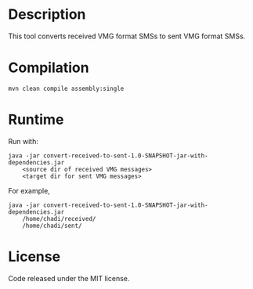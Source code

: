 # Description
This tool converts received VMG format SMSs to sent VMG format SMSs.

# Compilation
```mvn clean compile assembly:single```

# Runtime
Run with:
```
java -jar convert-received-to-sent-1.0-SNAPSHOT-jar-with-dependencies.jar
    <source dir of received VMG messages>
    <target dir for sent VMG messages>
```

For example,
```
java -jar convert-received-to-sent-1.0-SNAPSHOT-jar-with-dependencies.jar
    /home/chadi/received/
    /home/chadi/sent/
```

# License
Code released under the MIT license.